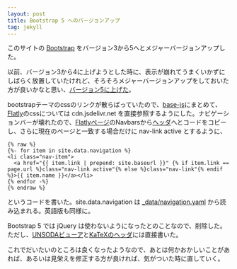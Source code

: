```yaml
---
layout: post
title: Bootstrap 5 へのバージョンアップ
tag: jekyll
---
```

このサイトの [Bootstrap](https://getbootstrap.com/) をバージョン3から5へとメジャーバージョンアップした。


以前、バージョン3から4に上げようとした時に、表示が崩れてうまくいかずにしばらく放置していたけれど、そろそろメジャーバージョンアップをしておいた方が良いかなと思い、[バージョン5に上げた](https://github.com/sekika/sekika.github.io/commit/01ebb46a1a402dfacecc9447aba7d71b11bb772a)。

bootstrapテーマのcssのリンクが散らばっていたので、[base-js](https://github.com/sekika/sekika.github.io/blob/master/_includes/base-js.html)にまとめて、[Flatly](https://bootswatch.com/flatly/)のcssについては cdn.jsdelivr.net を直接参照するようにした。ナビゲーションバーが壊れたので、[Flatlyページ](https://bootswatch.com/flatly/)のNavbarsから[ヘッダ](https://github.com/sekika/sekika.github.io/blob/master/_includes/header.html)へとコードをコピーし、さらに現在のページと一致する場合だけに nav-link active とするように、
```liquid
{% raw %}
{%- for item in site.data.navigation %}
<li class="nav-item">
  <a href="{{ item.link | prepend: site.baseurl }}" {% if item.link == page.url %}class="nav-link active"{% else %}class="nav-link"{% endif %}>{{ item.name }}</a></li>
{% endfor -%}
{% endraw %}
```
というコードを書いた。site.data.navigation は [_data/navigation.yaml](https://github.com/sekika/sekika.github.io/blob/master/_data/navigation.yaml) から読み込まれる。英語版も同様に。

Bootstrap 5 では jQuery は使わないようになったとのことなので、削除した。ただし、[UNSODAビューア](https://sekika.github.io/unsoda/ja/)と[KaTeXのヘッダ](https://github.com/sekika/sekika.github.io/blob/master/_includes/head-katex.html)には直接書いた。

これでだいたいのところは良くなったようなので、あとは何かおかしいことがあれば、あるいは見栄えを修正する方が良ければ、気がついた時に直していく。
